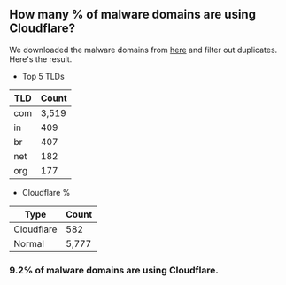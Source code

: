 ## How many % of malware domains are using Cloudflare?


We downloaded the malware domains from [here](https://urlhaus.abuse.ch) and filter out duplicates.
Here's the result.


[//]: # (start replacement)


- Top 5 TLDs

| TLD | Count |
| --- | --- |
| com | 3,519 |
| in | 409 |
| br | 407 |
| net | 182 |
| org | 177 |


- Cloudflare %

| Type | Count |
| --- | --- |
| Cloudflare | 582 |
| Normal | 5,777 |


### 9.2% of malware domains are using Cloudflare.